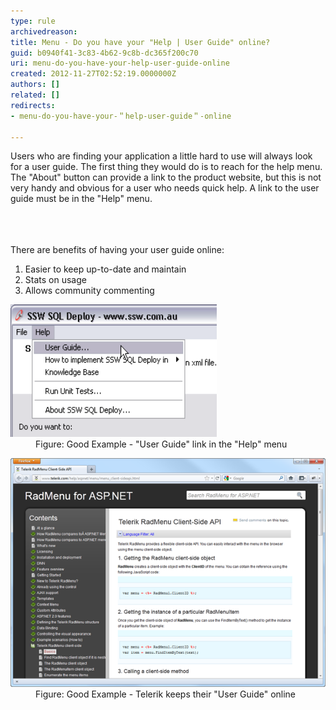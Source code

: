 ```yaml
---
type: rule
archivedreason: 
title: Menu - Do you have your "Help | User Guide" online?
guid: b0940f41-3c83-4b62-9c8b-dc365f200c70
uri: menu-do-you-have-your-help-user-guide-online
created: 2012-11-27T02:52:19.0000000Z
authors: []
related: []
redirects:
- menu-do-you-have-your-＂help-user-guide＂-online

---
```



<p>Users who are finding your application a little hard to use will always look for a user guide. The first thing they would do is to reach for the help menu. The "About" button can provide a link to the product website, but this is not very handy and obvious for a user who needs quick help. A link to the user guide must be in the "Help" menu.</p>
<br><excerpt class='endintro'></excerpt><br>
​<div>There are benefits of having your user guide online:</div>
<ol><li>Easier to keep up-to-date and maintain</li>
<li>Stats on usage</li>
<li>Allows community commenting</li></ol>
<dl class="goodImage"><dt><img alt="Help User Guide" src="../../assets/RulesT3.gif" width="330" height="212" /></dt>
<dd>Figure: Good Example - "User Guide" link in the "Help" menu</dd></dl>
<dl class="goodImage"><dt><img alt="Online User Guide" src="../../assets/TelerikUserGuide.png" /></dt>
<dd>Figure: Good Example - Telerik keeps their "User Guide" online</dd></dl>



